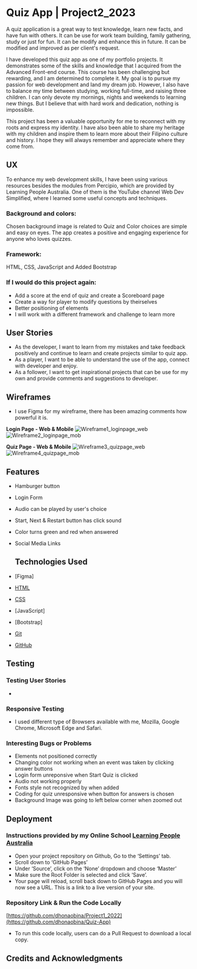 # Quiz App | Project2_2023

A quiz application is a great way to test knowledge, learn new facts, and have fun with others. It can be use for work team building, family gathering, study or just for fun. It can be modify and enhance this in future. It can be modified and improved as per client's request.

I have developed this quiz app as one of my portfolio projects. It demonstrates some of the skills and knowledge that I acquired from the Advanced Front-end course. This course has been challenging but rewarding, and I am determined to complete it. My goal is to pursue my passion for web development and land my dream job. However, I also have to balance my time between studying, working full-time, and raising three children. I can only devote my mornings, nights and weekends to learning new things. But I believe that with hard work and dedication, nothing is impossible.

This project has been a valuable opportunity for me to reconnect with my roots and express my identity. I have also been able to share my heritage with my children and inspire them to learn more about their Filipino culture and history. I hope they will always remember and appreciate where they come from.

## UX 

To enhance my web development skills, I have been using various resources besides the modules from Percipio, which are provided by Learning People Australia. One of them is the YouTube channel Web Dev Simplified, where I learned some useful concepts and techniques.

### Background and colors:

Chosen background image is related to Quiz and Color choices are simple and easy on eyes. The app creates a positive and engaging experience for anyone who loves quizzes.

### Framework:

HTML, CSS, JavaScript and Added Bootstrap

### If I would do this project again:
- Add a score at the end of quiz and create a Scoreboard page
- Create a way for player to modify questions by theirselves
- Better positioning of elements
- I will work with a different framework and challenge to learn more

## User Stories
* As the developer, I want to learn from my mistakes and take feedback positively and continue to learn and create projects similar to quiz app.
* As a player, I want to be able to understand the use of the app, connect with developer and enjoy.
* As a follower, I want to get inspirational projects that can be use for my own and provide comments and suggestions to developer.

## Wireframes
- I use Figma for my wireframe, there has been amazing comments how powerful it is.

**Login Page - Web & Mobile**
![Wireframe1_loginpage_web](https://github.com/dhonaobina/Quiz-App/assets/113093370/423d95ab-61b1-403a-92f0-ea2f9c82d3ac)
![Wireframe2_loginpage_mob](https://github.com/dhonaobina/Quiz-App/assets/113093370/7e9be1b0-e3cb-4ac6-b215-4d2754cd0d1f)

**Quiz Page - Web & Mobile**
![Wireframe3_quizpage_web](https://github.com/dhonaobina/Quiz-App/assets/113093370/e89fc707-f764-4b21-a816-659894e2c988)
![Wireframe4_quizpage_mob](https://github.com/dhonaobina/Quiz-App/assets/113093370/2fe0dd7a-a46b-4868-8874-0851093061d7)

## Features
- Hamburger button
- Login Form
- Audio can be played by user's choice
- Start, Next & Restart button has click sound
- Color turns green and red when answered
- Social Media Links

  ## Technologies Used
- [Figma]
- [HTML](https://developer.mozilla.org/en-US/docs/Glossary/HTML5)
- [CSS](https://developer.mozilla.org/en-US/docs/Glossary/CSS)
- [JavaScript]
- [Bootstrap]
- [Git](https://git-scm.com/)
- [GitHub](https://github.com/)

## Testing 
### Testing User Stories
- 
### Responsive Testing
- I used different type of Browsers available with me, Mozilla, Google Chrome, Microsoft Edge and Safari.

### Interesting Bugs or Problems
- Elements not positioned correctly
- Changing color not working when an event was taken by clicking answer buttons
- Login form unreponsive when Start Quiz is clicked
- Audio not working properly
- Fonts style not recognized by when added
- Coding for quiz unresponsive when button for answers is chosen
- Background Image was going to left below corner when zoomed out

## Deployment
### Instructions provided by my Online School [Learning People Australia](https://www.learningpeople.com/au/)
- Open your project repository on Github, Go to the ‘Settings’ tab.
- Scroll down to ‘GitHub Pages’
- Under ‘Source’, click on the ‘None’ dropdown and choose ‘Master’
- Make sure the Root Folder is selected and click ‘Save’.
- Your page will reload, scroll back down to GitHub Pages and you will now see a URL.
This is a link to a live version of your site.

### Repository Link & Run the Code Locally
[https://github.com/dhonaobina/Project1_2022](https://github.com/dhonaobina/Quiz-App)
- To run this code locally, users can do a Pull Request to download a local copy.

## Credits and Acknowledgments
